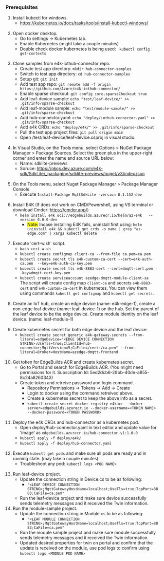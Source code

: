 ### Prerequisites
1. Install kubectl for windows.
    - https://kubernetes.io/docs/tasks/tools/install-kubectl-windows/
<br/><br>   
2. Open docker desktop.
    - Go to settings -> Kubernetes tab.
    - Enable Kubernetes (might take a couple minutes)
    - Double check docker kubernetes is being used: ` kubectl config get-contexts`
<br/><br>  
3. Clone samples from e4k-iothub-connector repo.
    - Create test app directory: `mkdir hub-connector-samples`
    - Switch to test app directory: `cd hub-connector-samples`
    - Setup git: `git init`
    - Add test app repo: `git remote add -f origin https://github.com/Azure/e4k-iothub-connector/`
    - Enable sparse checkout: `git config core.sparseCheckout true`
    - Add leaf-device sample: `echo "test/leaf-device/" >> .git/info/sparse-checkout`
    - Add leaf-module sample: `echo "test/module-sample/" >> .git/info/sparse-checkout`
    - Add hub-connector.yaml: `echo "deploy/iothub-connector.yaml" >> .git/info/sparse-checkout`
    - Add e4k CRDs: `echo "deploy/e4k/" >> .git/info/sparse-checkout`
    - Pull the test app project files: `git pull origin main`
    - Open /test/leaf-device/leaf-device.csproj in visual studio.
<br/><br> 
4. In Visual Studio, on the Tools menu, select Options > NuGet Package Manager > Package Sources. Select the green plus in the upper-right corner and enter the name and source URL below:
    - Name: sdklite-previews
    - Soruce: https://pkgs.dev.azure.com/e4k-sdk/SdkLite/_packaging/sdklite-previews/nuget/v3/index.json
<br/><br>  
5. On the Tools menu, select Nuget Package Manager > Package Manager Console.
    - Execute `Install-Package MqttSdkLite -version 0.1.152-dev`
<br/><br>
6. Install E4K (If does not work on CMD/Powershell, using VS terminal or download Cmder: https://cmder.app/)
    - `helm install e4k oci://edgebuilds.azurecr.io/helm/az-e4k   --version 0.6.0-dev`
        - <mark>Note:</mark> Incase installing E4K fails, uninstall first using: `helm uninstall e4k && kubectl get crds -o name | grep "az-edge.com" | xargs kubectl delete`
<br/><br>
7. Execute 'cert-w.sh' script. 
    - `bash cert-w.sh`
    - `kubectl create configmap client-ca --from-file ca.pem=ca.pem`
    - `kubectl create secret tls e4k-custom-ca-cert --cert=e4k-auth-ca.pem  --key=e4k-auth-ca-key.pem`
    - `kubectl create secret tls e4k-8883-cert --cert=dmqtt-cert.pem --key=dmqtt-cert-key.pem`
    - `kubectl create serviceaccount azedge-dmqtt-module-client-sa`\
    The script will create config map `client-ca` and secrets `e4k-8883-cert` and `e4k-custom-ca-cert` in kubernetes. You can view them using commands `kubectl get configmap` and `kubectl get secrets`.
<br/><br>
8. Create an IoT hub, create an edge device (name: e4k-edge-1), create a non-edge leaf device (name: leaf-device-1) on the hub. Set the parent of the leaf device to be the edge device. Create module identity on the leaf device. (name: leaf-module-1)
<br/><br>
9. Create kubernetes secret for both edge device and the leaf device.
    - `kubectl create secret generic e4k-gateway-secrets --from-literal=edgeDevice="<EDGE DEVICE CONNECTION STRING>;UseTls=true;ClientId=hub-connector;MqttVersion=5;CaFile=/certs/ca.pem" --from-literal=Broker=HostName=azedge-dmqtt-frontend`
<br/><br>
10. Get token for EdgeBuilds ACR and create kubernetes secret.
    - Go to Portal and search for EdgeBuilds ACR. (You might need permissions for it. Subscription Id: 5ed2dcb6-29bb-40de-a855-8c24a8260343)
    - Create token and retreive password and login command.
        - Repository Permissions -> Tokens -> Add -> Create
        - Login to docker using the command retreived above.
        - Create a kubernetes secret to keep the above info as a secret.
        - `kubectl create secret docker-registry e4kacr --docker-server=edgebuilds.azurecr.io --docker-username=<TOKEN NAME> --docker-password=<TOKEN PASSWORD>`
<br/><br>        
11. Deploy the e4k CRDs and hub-connector as a kubernetes pod.
    - Open deploy/hub-connector.yaml in text editor and update value for 'image' as `edgebuilds.azurecr.io/hub-connector-v1:1.0.0`
    - `kubectl apply -f deploy/e4k/`
    - `kubectl apply -f deploy/hub-connector.yaml`
<br/><br>
12. Execute `kubectl get pods` and make sure all pods are ready and in running state. (may take a couple minutes)
    - Troubleshoot any pod: `kubectl logs <POD NAME>`
<br/><br>
13. Run leaf-device project.
    - Update the connection string in Device.cs to be as following:
        - `"<LEAF DEVICE CONNECTION STRING>;MqttGatewayHostName=localhost;UseTls=true;TcpPort=8883;CaFile=ca.pem"`
    - Run the leaf-device project and make sure device successfully sends telemetry messages and it received the Twin information.
14. Run the module-sample project.
    -  Update the connection string in Module.cs to be as following:
        - `"<LEAF MODULE CONNECTION STRING>;MqttGatewayHostName=localhost;UseTls=true;TcpPort=8883;CaFile=ca.pem"`
    - Run the module sample project and make sure module successfully sends telemetry messages and it received the Twin information. 
    - Updated desired properties for twin on portal and confirm that the update is received on the module, use pod logs to confirm using `kubectl logs <MODULE POD NAME>`
